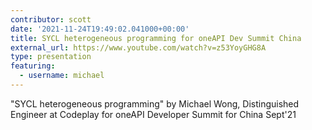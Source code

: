 ```yaml
---
contributor: scott
date: '2021-11-24T19:49:02.041000+00:00'
title: SYCL heterogeneous programming for oneAPI Dev Summit China
external_url: https://www.youtube.com/watch?v=z53YoyGHG8A
type: presentation
featuring: 
  - username: michael
---
```


"SYCL heterogeneous programming" by Michael Wong, Distinguished Engineer at Codeplay for oneAPI Developer Summit for 
China Sept'21
